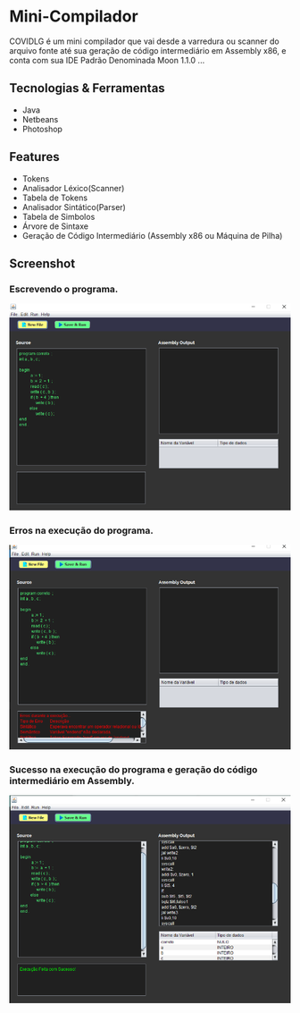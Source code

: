 # Mini-Compilador

COVIDLG é um mini compilador que vai desde a varredura ou scanner do arquivo fonte até sua geração de código intermediário em Assembly x86,  e conta com sua IDE Padrão Denominada Moon 1.1.0 ...


## Tecnologias & Ferramentas 
* Java 
* Netbeans
* Photoshop

## Features
* Tokens
* Analisador Léxico(Scanner)
* Tabela de Tokens
* Analisador Sintático(Parser)
* Tabela de Simbolos
* Árvore de Sintaxe
* Geração de Código Intermediário (Assembly x86 ou Máquina de Pilha)

## Screenshot

### Escrevendo o programa.
![ScreenShot 01](/img1.png)

### Erros na execução do programa.
![ScreenShot 02](/img2.png)

### Sucesso na execução do programa e geração do código intermediário em Assembly.
![ScreenShot 03](/img3.png)